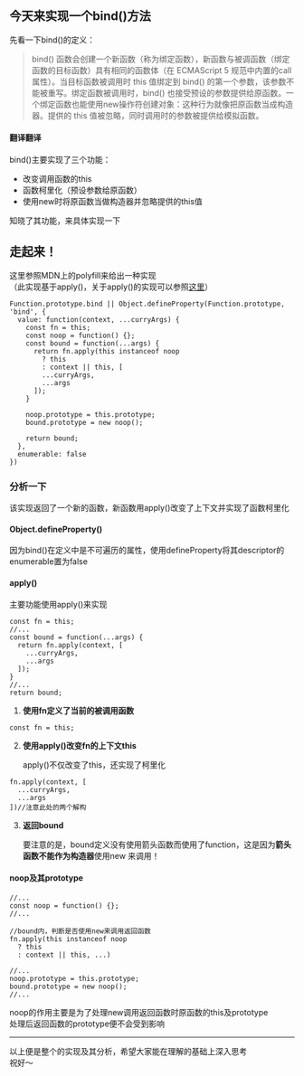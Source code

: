 ## 今天来实现一个bind()方法

先看一下bind()的定义：
> bind() 函数会创建一个新函数（称为绑定函数），新函数与被调函数（绑定函数的目标函数）具有相同的函数体（在 ECMAScript 5 规范中内置的call属性）。当目标函数被调用时 this 值绑定到 bind() 的第一个参数，该参数不能被重写。绑定函数被调用时，bind() 也接受预设的参数提供给原函数。一个绑定函数也能使用new操作符创建对象：这种行为就像把原函数当成构造器。提供的 this 值被忽略，同时调用时的参数被提供给模拟函数。

#### 翻译翻译   
bind()主要实现了三个功能：
- 改变调用函数的this
- 函数柯里化（预设参数给原函数）
- 使用new时将原函数当做构造器并忽略提供的this值


知晓了其功能，来具体实现一下
## 走起来！

这里参照MDN上的polyfill来给出一种实现   
（此实现基于apply()，关于apply()的实现可以参照[这里](https://github.com/lidad/every-day-a-challenge/tree/master/apply)）

```
Function.prototype.bind || Object.defineProperty(Function.prototype, 'bind', {
  value: function(context, ...curryArgs) {
    const fn = this;
    const noop = function() {};
    const bound = function(...args) {
      return fn.apply(this instanceof noop
        ? this
        : context || this, [
        ...curryArgs,
        ...args
      ]);
    }

    noop.prototype = this.prototype;
    bound.prototype = new noop();

    return bound;
  },
  enumerable: false
})
```

### 分析一下

该实现返回了一个新的函数，新函数用apply()改变了上下文并实现了函数柯里化

#### Object.defineProperty()

因为bind()在定义中是不可遍历的属性，使用defineProperty将其descriptor的enumerable置为false

#### apply()
主要功能使用apply()来实现
```
const fn = this;
//...
const bound = function(...args) {
  return fn.apply(context, [
    ...curryArgs,
    ...args
  ]);
}
//...
return bound;
```   

1. **使用fn定义了当前的被调用函数**   
```
const fn = this;
```
2. **使用apply()改变fn的上下文this**   

    apply()不仅改变了this，还实现了柯里化
```
fn.apply(context, [
  ...curryArgs,
  ...args
])//注意此处的两个解构
```
3. **返回bound**   

    要注意的是，bound定义没有使用箭头函数而使用了function，这是因为**箭头函数不能作为构造器**使用new 来调用！   


#### noop及其prototype
```
//...
const noop = function() {};
//...

//bound内，判断是否使用new来调用返回函数
fn.apply(this instanceof noop
  ? this
  : context || this, ...)

//...
noop.prototype = this.prototype;
bound.prototype = new noop();
//...
```
noop的作用主要是为了处理new调用返回函数时原函数的this及prototype   
处理后返回函数的prototype便不会受到影响   

***
以上便是整个的实现及其分析，希望大家能在理解的基础上深入思考   
祝好～